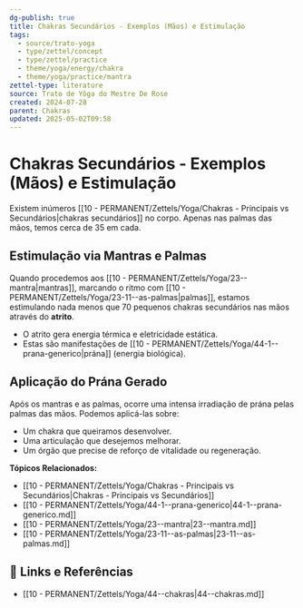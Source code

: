 ```yaml
---
dg-publish: true
title: Chakras Secundários - Exemplos (Mãos) e Estimulação
tags:
  - source/trato-yoga
  - type/zettel/concept
  - type/zettel/practice
  - theme/yoga/energy/chakra
  - theme/yoga/practice/mantra
zettel-type: literature
source: Trato de Yôga do Mestre De Rose
created: 2024-07-28
parent: Chakras
updated: 2025-05-02T09:58
---
```


# Chakras Secundários - Exemplos (Mãos) e Estimulação

Existem inúmeros [[10 - PERMANENT/Zettels/Yoga/Chakras - Principais vs Secundários\|chakras secundários]] no corpo. Apenas nas palmas das mãos, temos cerca de 35 em cada.

## Estimulação via Mantras e Palmas

Quando procedemos aos [[10 - PERMANENT/Zettels/Yoga/23--mantra\|mantras]], marcando o ritmo com [[10 - PERMANENT/Zettels/Yoga/23-11--as-palmas\|palmas]], estamos estimulando nada menos que 70 pequenos chakras secundários nas mãos através do **atrito**.

-   O atrito gera energia térmica e eletricidade estática.
-   Estas são manifestações de [[10 - PERMANENT/Zettels/Yoga/44-1--prana-generico\|prána]] (energia biológica).

## Aplicação do Prána Gerado

Após os mantras e as palmas, ocorre uma intensa irradiação de prána pelas palmas das mãos. Podemos aplicá-las sobre:

-   Um chakra que queiramos desenvolver.
-   Uma articulação que desejemos melhorar.
-   Um órgão que precise de reforço de vitalidade ou regeneração.

**Tópicos Relacionados:**
- [[10 - PERMANENT/Zettels/Yoga/Chakras - Principais vs Secundários\|Chakras - Principais vs Secundários]]
- [[10 - PERMANENT/Zettels/Yoga/44-1--prana-generico\|44-1--prana-generico.md]]
- [[10 - PERMANENT/Zettels/Yoga/23--mantra\|23--mantra.md]]
- [[10 - PERMANENT/Zettels/Yoga/23-11--as-palmas\|23-11--as-palmas.md]]

## 🔗 Links e Referências

- [[10 - PERMANENT/Zettels/Yoga/44--chakras\|44--chakras.md]] 